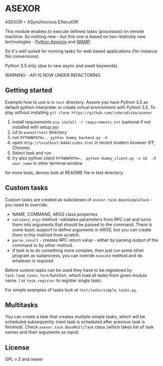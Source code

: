 ASEXOR
======

ASEXOR = ASynchronous EXecutOR

This module enables to execute defined tasks (processes) on remote machine. So nothing new - but this one 
is based on two relatively new technologies -  [Python Asyncio](https://docs.python.org/3/library/asyncio.html) and [WAMP](http://wamp-proto.org/). 

So it's well suited for running tasks for web based applications (for instance file conversions). 

Python 3.5 only (due to new async and await keywords).

WARNING - API IS NOW UNDER REFACTORING.

Getting started
---------------
Example how to use is in `test` directory. Assure you have Python 3.5 as default python 
interpreter or create virtual environment with Pyhton 3.5.
To play without installing `git clone https://github.com/izderadicka/asexor`
1. install requirements `pip install -r requirements.txt` (optional if not installed with setup.py)
2. cd to `asexor/test` directory
3. run `PYTHONPATH=.. python dummy_backend.py -d` 
4. open `http://localhost:8484/index.html` in recent modern browser (FF, Chrome).
5. Select task and run 
6. try also python client `PYTHONPATH=.. python dummy_client.py -n 10  -d user_name` in other terminal window

for more tests, demos look at README file in test directory.

Custom tasks
------------
Custom tasks are created as subclasses of `asexor.task.BaseSimpleTask` - you need to override:
- NAME, COMMAND, ARGS class properties
- `validate_args` method -validates parameters from RPC call and turns them into arguments that should be passed to the command.  There is some basic support to define arguments in ARGS, but you can create them in this method from scratch.
- `parse_result` - creates RPC return value - either by parsing output of the command or by other method.
- if task is to do something more complex, then just run some other program as subprocess, you can overide `execute` method and do whatever is required 

Before custom tasks can be used they have to be registered by `task.load_tasks_form` function, which load all tasks from given module name. ( or `task.register` to register single task).

For simple examples of tasks look at `test/tasks/simple_tasks.py`.

Multitasks
----------
You can create a task that creates multiple simple tasks, which will be scheduled subsequently 
(next task is scheduled after previous task is finished).
Check `asexor.task.BaseMultiTask` class (which takes list of task names and their arguments as input)

License
-------
GPL v.3 and newer





